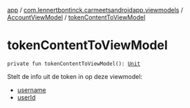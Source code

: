 [app](../../index.md) / [com.lennertbontinck.carmeetsandroidapp.viewmodels](../index.md) / [AccountViewModel](index.md) / [tokenContentToViewModel](./token-content-to-view-model.md)

# tokenContentToViewModel

`private fun tokenContentToViewModel(): `[`Unit`](https://kotlinlang.org/api/latest/jvm/stdlib/kotlin/-unit/index.html)

Stelt de info uit de token in op deze viewmodel:

* [username](username.md)
* [userId](user-id.md)
